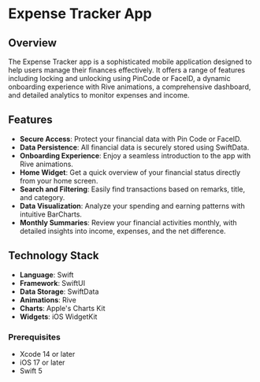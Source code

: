 # Expense Tracker App

## Overview
The Expense Tracker app is a sophisticated mobile application designed to help users manage their finances effectively. It offers a range of features including locking and unlocking using PinCode or FaceID, a dynamic onboarding experience with Rive animations, a comprehensive dashboard, and detailed analytics to monitor expenses and income.

## Features
- **Secure Access**: Protect your financial data with Pin Code or FaceID.
- **Data Persistence**: All financial data is securely stored using SwiftData.
- **Onboarding Experience**: Enjoy a seamless introduction to the app with Rive animations.
- **Home Widget**: Get a quick overview of your financial status directly from your home screen.
- **Search and Filtering**: Easily find transactions based on remarks, title, and category.
- **Data Visualization**: Analyze your spending and earning patterns with intuitive BarCharts.
- **Monthly Summaries**: Review your financial activities monthly, with detailed insights into income, expenses, and the net difference.

## Technology Stack
- **Language**: Swift
- **Framework**: SwiftUI
- **Data Storage**: SwiftData
- **Animations**: Rive
- **Charts**: Apple's Charts Kit
- **Widgets**: iOS WidgetKit

### Prerequisites
- Xcode 14 or later
- iOS 17 or later
- Swift 5
